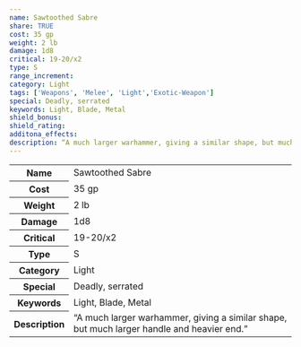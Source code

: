 ```yaml
---
name: Sawtoothed Sabre
share: TRUE
cost: 35 gp
weight: 2 lb
damage: 1d8
critical: 19-20/x2
type: S
range_increment: 
category: Light
tags: ['Weapons', 'Melee', 'Light','Exotic-Weapon']
special: Deadly, serrated
keywords: Light, Blade, Metal
shield_bonus: 
shield_rating: 
additona_effects: 
description: “A much larger warhammer, giving a similar shape, but much larger handle and heavier end.”
---
```

<p><span style="overflow-x: auto;"><table><tbody><tr><th>Name</th><td>Sawtoothed Sabre</td></tr><tr><th>Cost</th><td>35 gp</td></tr><tr><th>Weight</th><td>2 lb</td></tr><tr><th>Damage</th><td>1d8</td></tr><tr><th>Critical</th><td>19-20/x2</td></tr><tr><th>Type</th><td>S</td></tr><tr><th>Category</th><td>Light</td></tr><tr><th>Special</th><td>Deadly, serrated</td></tr><tr><th>Keywords</th><td>Light, Blade, Metal</td></tr><tr><th>Description</th><td>“A much larger warhammer, giving a similar shape, but much larger handle and heavier end.”</td></tr></tbody></table></span></p>